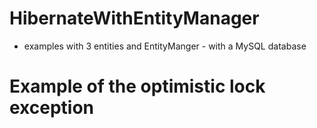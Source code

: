 # HibernateWithEntityManager
- examples with 3 entities and EntityManger - with a MySQL database

# Example of the optimistic lock exception